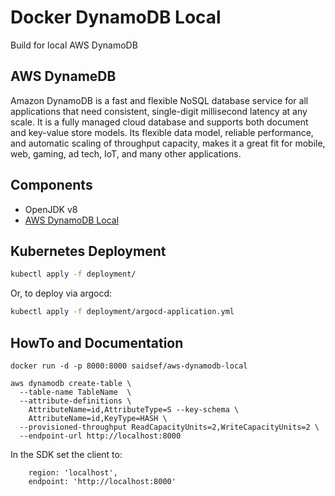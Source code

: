 # Docker DynamoDB Local

Build for local AWS DynamoDB

## AWS DynameDB

Amazon DynamoDB is a fast and flexible NoSQL database service for all applications that need consistent, single-digit millisecond latency at any scale. It is a fully managed cloud database and supports both document and key-value store models. Its flexible data model, reliable performance, and automatic scaling of throughput capacity, makes it a great fit for mobile, web, gaming, ad tech, IoT, and many other applications.

## Components

 - OpenJDK v8
 - [AWS DynamoDB Local](https://s3-us-west-2.amazonaws.com/dynamodb-local/dynamodb_local_latest.tar.gz)

## Kubernetes Deployment

```bash
kubectl apply -f deployment/

```

Or, to deploy via argocd:

```bash
kubectl apply -f deployment/argocd-application.yml
```

## HowTo and Documentation

```shell
docker run -d -p 8000:8000 saidsef/aws-dynamodb-local
```

```shell
aws dynamodb create-table \
  --table-name TableName  \
  --attribute-definitions \
    AttributeName=id,AttributeType=S --key-schema \
    AttributeName=id,KeyType=HASH \
  --provisioned-throughput ReadCapacityUnits=2,WriteCapacityUnits=2 \
  --endpoint-url http://localhost:8000
```

In the SDK set the client to:
```shell
    region: 'localhost',
    endpoint: 'http://localhost:8000'
```
